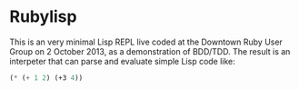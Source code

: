 # Rubylisp

This is an very minimal Lisp REPL live coded at the Downtown Ruby 
User Group on 2 October 2013, as a demonstration of BDD/TDD. The 
result is an interpeter that can parse and evaluate simple Lisp code 
like:

```lisp
(* (+ 1 2) (+3 4))
```
